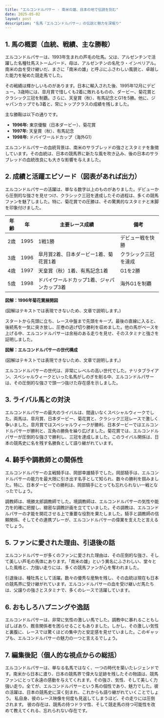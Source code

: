```yaml
---
title: "エルコンドルパサー - 南米の雄、日本の地で伝説を刻む"
date: 2025-05-02
layout: post
description: "名馬『エルコンドルパサー』の伝説と魅力を深堀り"
---
```


## 1. 馬の概要（血統、戦績、主な勝鞍）

エルコンドルパサーは、1993年生まれの芦毛の牡馬。父は、アルゼンチンで活躍した名種牡馬ストームバード、母は、アルゼンチンの名牝ラ・インペリアル。南米の血を受け継いだ、まさに「南米の雄」と呼ぶにふさわしい風貌と、卓越した能力を秘めた競走馬でした。

その戦績は輝かしいものがあります。日本に輸入された後、1995年12月にデビュー。3歳時には、皐月賞で惜しくも2着に敗れるものの、ダービー、菊花賞とクラシック三冠を制覇。さらに、天皇賞（秋）、有馬記念とG1を5勝。他に、ジャパンカップでも3着と、常にトップクラスの成績を残しました。

主な勝鞍は以下の通りです。

* **1996年:** 東京優駿（日本ダービー）、菊花賞
* **1997年:** 天皇賞（秋）、有馬記念
* **1998年:** ドバイワールドカップ（海外G1）


エルコンドルパサーの血統背景は、南米のサラブレッドの強さとスタミナを象徴しています。その血統は、日本の競馬界に新たな風を吹き込み、後の日本のサラブレッドの血統改良にも大きな影響を与えました。


## 2. 成績と活躍エピソード（図表があれば出力）

エルコンドルパサーの活躍は、単なる数字以上のものがありました。デビューから圧倒的な強さを見せつけ、クラシック三冠を達成したその過程は、多くの競馬ファンを魅了しました。特に、菊花賞での圧勝は、その驚異的なスタミナと末脚を印象付けました。

| 年齢 | 年 | 主要レース成績 | 備考 |
|---|---|---|---|
| 2歳 | 1995 | 1戦1勝 | デビュー戦を快勝 |
| 3歳 | 1996 | 皐月賞2着、日本ダービー1着、菊花賞1着 | クラシック三冠を達成 |
| 4歳 | 1997 | 天皇賞（秋）1着、有馬記念1着 | G1を2勝 |
| 5歳 | 1998 | ドバイワールドカップ1着、ジャパンカップ3着 | 海外G1を制覇 |


**図解：1996年菊花賞展開図**

(図解はテキストでは表現できないため、文章で説明します。)

スタートから先頭に立ち、レース中盤まで先頭をキープ。最後の直線に入ると、後続馬を一気に突き放し、圧巻の逃げ切り勝利を収めました。他の馬がペースを上げる中、エルコンドルパサーは余裕のある走りを見せ、そのスタミナと強さを証明しました。


**図解：エルコンドルパサーの世代構成**

(図解はテキストでは表現できないため、文章で説明します。)

エルコンドルパサーの世代は、非常にレベルの高い世代でした。ナリタブライアン、スペシャルウィークといった名馬がしのぎを削る中、エルコンドルパサーは、その圧倒的な強さで頭一つ抜けた存在感を示しました。


## 3. ライバル馬との対決

エルコンドルパサーの最大のライバルは、間違いなくスペシャルウィークでした。両馬は、皐月賞、日本ダービー、菊花賞と、クラシック三冠レースで激しく争いました。皐月賞ではスペシャルウィークが勝利、日本ダービーではエルコンドルパサーが勝利と、互角の勝負を繰り広げました。菊花賞では、エルコンドルパサーが圧倒的な強さで勝利し、三冠を達成しました。このライバル関係は、日本の競馬史に名を残す名勝負として語り継がれています。


## 4. 騎手や調教師との関係性

エルコンドルパサーの主戦騎手は、岡部幸雄騎手でした。岡部騎手は、エルコンドルパサーの能力を最大限に引き出す名手として知られ、数々の勝利を掴みました。特に、日本ダービーでの勝利は、岡部騎手にとっても忘れられない一戦となったでしょう。

調教師は、境勝太郎調教師でした。境調教師は、エルコンドルパサーの気性や能力を的確に把握し、緻密な調教計画を立てていました。その調教は、エルコンドルパサーの才能を開花させる上で重要な役割を果たしました。騎手と調教師の信頼関係、そしてその連携プレーが、エルコンドルパサーの偉業を支えたと言えるでしょう。


## 5. ファンに愛された理由、引退後の話

エルコンドルパサーが多くのファンに愛された理由は、その圧倒的な強さ、そして美しい芦毛の馬体にあります。「南米の雄」という異名にふさわしい、堂々とした風格と、力強い走りには、多くの競馬ファンが心を奪われました。

引退後は、種牡馬として活躍。数々の優秀な産駒を残し、その血統は現在も日本の競馬界に受け継がれています。エルコンドルパサーの血を受け継いだ馬たちは、父譲りの強さとスタミナで、多くのレースで活躍しています。


## 6. おもしろハプニングや逸話

エルコンドルパサーは、非常に気性の激しい馬でした。調教中に暴れることもしばしばあり、厩舎関係者を困らせることもありました。しかし、その激しい気性と裏腹に、レースでは驚くほどの集中力と安定感を見せていました。このギャップも、エルコンドルパサーの魅力の一つと言えるでしょう。


## 7. 編集後記（個人的な視点からの総括）

エルコンドルパサーは、単なる名馬ではなく、一つの時代を築いたレジェンドです。南米から日本に渡り、日本の競馬界で偉大な足跡を残したその物語は、競馬ファンにとって永遠の感動を与えてくれます。その強さ、気性、そして美しく力強い走り。全てが、エルコンドルパサーという馬の個性であり、魅力でした。彼の活躍は、日本の競馬史に深く刻まれ、これからも語り継がれていくことでしょう。  私自身、彼のレース映像を何度も見返してしまうほど、その走りには圧倒されます。  彼の存在は、競馬の持つドラマ性、そして競走馬の持つ可能性を改めて教えてくれる、忘れられない存在です。
